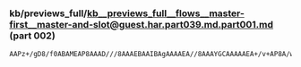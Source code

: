 ### kb/previews_full/kb__previews_full__flows__master-first__master-and-slot@guest.har.part039.md.part001.md (part 002)

```md
AAPz+/gD8/f0ABAMEAP8AAAD///8AAAEBAAIBAgAAAAEA//8AAAYGCAAAAAEA+/v+AP8A/wAAAQEAAQEBAAMEBQAJBgcA9/j7
```

```
